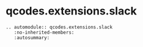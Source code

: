 # qcodes.extensions.slack

```{eval-rst}
.. automodule:: qcodes.extensions.slack
   :no-inherited-members:
   :autosummary:
```
